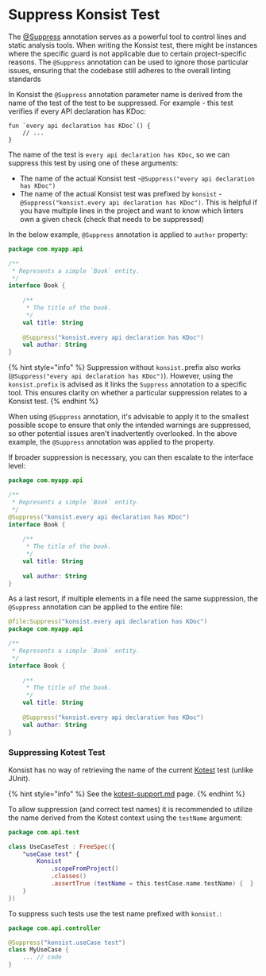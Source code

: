 # Suppress Konsist Test

The [@Suppress](https://kotlinlang.org/api/latest/jvm/stdlib/kotlin/-suppress/) annotation serves as a powerful tool to control lines and static analysis tools. When writing the Konsist test, there might be instances where the specific guard is not applicable due to certain project-specific reasons. The `@Suppress` annotation can be used to ignore those particular issues, ensuring that the codebase still adheres to the overall linting standards

In Konsist the `@Suppress` annotation parameter name is derived from the name of the test of the test to be suppressed. For example - this test verifies if every API declaration has KDoc:

```
fun `every api declaration has KDoc`() {
    // ...
}
```

The name of the test is `every api declaration has KDoc`, so we can suppress this test by using one of these arguments:

* The name of the actual Konsist test -`@Suppress("every api declaration has KDoc")`
* The name of the actual Konsist test was prefixed by `konsist` - `@Suppress("konsist.every api declaration has KDoc")`. This is helpful if you have multiple lines in the project and want to know which linters own a given check (check that needs to be suppressed)

In the below example, `@Suppress` annotation is applied to `author` property:

```kotlin
package com.myapp.api

/**
 * Represents a simple `Book` entity.
 */
interface Book {
    
    /**
     * The title of the book.
     */
    val title: String
    
    @Suppress("konsist.every api declaration has KDoc")
    val author: String
}
```

{% hint style="info" %}
Suppression without `konsist.`prefix also works (`@Suppress("every api declaration has KDoc")`). However, using the `konsist.prefix` is advised as it links the `Suppress` annotation to a specific tool. This ensures clarity on whether a particular suppression relates to a Konsist test.
{% endhint %}

When using `@Suppress` annotation, it's advisable to apply it to the smallest possible scope to ensure that only the intended warnings are suppressed, so other potential issues aren't inadvertently overlooked. In the above example, the `@Suppress` annotation was applied to the property.

If broader suppression is necessary, you can then escalate to the interface level:

```kotlin
package com.myapp.api

/**
 * Represents a simple `Book` entity.
 */
@Suppress("konsist.every api declaration has KDoc")
interface Book {
    
    /**
     * The title of the book.
     */
    val title: String
    
    val author: String
}
```

As a last resort, if multiple elements in a file need the same suppression, the `@Suppress` annotation can be applied to the entire file:

```kotlin
@file:Suppress("konsist.every api declaration has KDoc")
package com.myapp.api

/**
 * Represents a simple `Book` entity.
 */
interface Book {
    
    /**
     * The title of the book.
     */
    val title: String
    
    @Suppress("konsist.every api declaration has KDoc")
    val author: String
}
```

### Suppressing Kotest Test

Konsist has no way of retrieving the name of the current [Kotest](https://kotest.io/) test (unlike JUnit).

{% hint style="info" %}
See the [kotest-support.md](../getting-started/getting-started/kotest-support.md "mention") page.
{% endhint %}

To allow suppression (and correct test names) it is recommended to utilize the name derived from the Kotest context using the `testName` argument:

```kotlin
package com.api.test

class UseCaseTest : FreeSpec({
    "useCase test" {
        Konsist
            .scopeFromProject()
            .classes()
            .assertTrue (testName = this.testCase.name.testName) {  }
    }
})
```

To suppress such tests use the test name prefixed with `konsist.`:

```kotlin
package com.api.controller

@Suppress("konsist.useCase test")
class MyUseCase {
    ... // code
}
```
